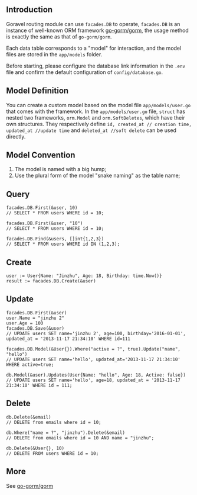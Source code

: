 ## Introduction

Goravel routing module can use `facades.DB` to operate, `facades.DB` is an instance of well-known ORM framework [go-gorm/gorm](https://github.com/go-gorm/gorm), the usage method is exactly the same as that of `go-gorm/gorm`.

Each data table corresponds to a "model" for interaction, and the model files are stored in the `app/models` folder.

Before starting, please configure the database link information in the `.env` file and confirm the default configuration of `config/database.go`.

## Model Definition

You can create a custom model based on the model file `app/models/user.go` that comes with the framework. In the `app/models/user.go` file, `struct` has nested two frameworks, `orm.Model` and `orm.SoftDeletes`, which have their own structures. They respectively define `id, created_at // creation time, updated_at //update time` and `deleted_at //soft delete` can be used directly.

## Model Convention

1. The model is named with a big hump;
2. Use the plural form of the model "snake naming" as the table name;

## Query
```
facades.DB.First(&user, 10)
// SELECT * FROM users WHERE id = 10;

facades.DB.First(&user, "10")
// SELECT * FROM users WHERE id = 10;

facades.DB.Find(&users, []int{1,2,3})
// SELECT * FROM users WHERE id IN (1,2,3);
```

## Create
```
user := User{Name: "Jinzhu", Age: 18, Birthday: time.Now()}
result := facades.DB.Create(&user)
```

## Update
```
facades.DB.First(&user)
user.Name = "jinzhu 2"
user.Age = 100
facades.DB.Save(&user)
// UPDATE users SET name='jinzhu 2', age=100, birthday='2016-01-01', updated_at = '2013-11-17 21:34:10' WHERE id=111

facades.DB.Model(&User{}).Where("active = ?", true).Update("name", "hello")
// UPDATE users SET name='hello', updated_at='2013-11-17 21:34:10' WHERE active=true;

db.Model(&user).Updates(User{Name: "hello", Age: 18, Active: false})
// UPDATE users SET name='hello', age=18, updated_at = '2013-11-17 21:34:10' WHERE id = 111;
```

## Delete
```
db.Delete(&email)
// DELETE from emails where id = 10;

db.Where("name = ?", "jinzhu").Delete(&email)
// DELETE from emails where id = 10 AND name = "jinzhu";

db.Delete(&User{}, 10)
// DELETE FROM users WHERE id = 10;
```

## More

See [go-gorm/gorm](https://github.com/go-gorm/gorm)  